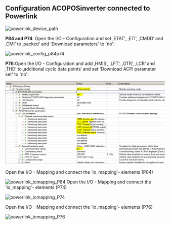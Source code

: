 ## Configuration ACOPOSinverter connected to Powerlink

![powerlink_device_path](https://github.com/hilch/ac_invlib/blob/master/docs/powerlink_device_path.jpg)

**P84 and P74**: Open the I/O - Configuration and set ‚ETAT‘, ‚ETI‘, ‚CMDD‘ and ‚CMI‘ to ‚packed‘ and 'Download parameters' to 'no':

![powerlink_config_p84p74](https://github.com/hilch/ac_invlib/blob/master/docs/powerlink_mapping_configuration.png)

**P76**:Open the I/O - Configuration and add ‚HMIS‘, ‚LFT‘, ‚OTR‘, ‚LCR‘ and ‚THD‘ to ‚additional cyclc data points‘ and set 'Download ACPi parameter set' to 'no':

![P76_Configuration](https://github.com/hilch/ac_invlib/blob/master/docs/P76_Configuration.png)

Open the I/O - Mapping and connect the 'io_mapping'- elements (P84)

![powerlink_iomapping_P84](https://github.com/hilch/ac_invlib/blob/master/docs/powerlink_iomapping.png)
Open the I/O - Mapping and connect the 'io_mapping'- elements (P74)

![powerlink_iomapping_P74](https://github.com/hilch/ac_invlib/blob/master/docs/powerlink_iomapping_P74.png)

Open the I/O - Mapping and connect the 'io_mapping'- elements (P76)

![powerlink_iomapping_P76](https://github.com/hilch/ac_invlib/blob/master/docs/P76_IO_Mapping.png)
